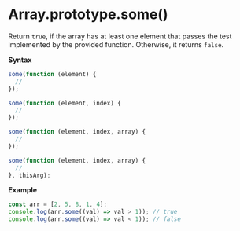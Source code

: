 # Array.prototype.some()

Return `true`, if the array has at least one element that passes the test implemented by the provided function. Otherwise, it returns `false`.

**Syntax**

```js
some(function (element) {
  //
});

some(function (element, index) {
  //
});

some(function (element, index, array) {
  //
});

some(function (element, index, array) {
  //
}, thisArg);
```

**Example**

```js
const arr = [2, 5, 8, 1, 4];
console.log(arr.some((val) => val > 1)); // true
console.log(arr.some((val) => val < 1)); // false
```

